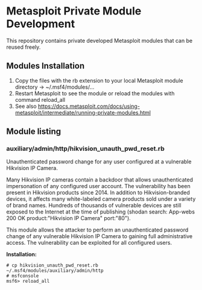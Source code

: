 # Metasploit Private Module Development
This repository contains private developed Metasploit modules that can be reused freely.

## Modules Installation
1. Copy the files with the rb extension to your local Metasploit module directory -> ~/.msf4/modules/...
2. Restart Metasploit to see the module or reload the modules with command reload_all
3. See also https://docs.metasploit.com/docs/using-metasploit/intermediate/running-private-modules.html

## Module listing

### auxiliary/admin/http/hikvision_unauth_pwd_reset.rb
Unauthenticated password change for any user configured at a vulnerable Hikvision IP Camera.

Many Hikvision IP cameras contain a backdoor that allows unauthenticated impersonation of any configured user account. The vulnerability has been present in Hikvision products since 2014. In addition to Hikvision-branded devices, it affects many white-labeled camera products sold under a variety of brand names. Hundreds of thousands of vulnerable devices are still exposed to the Internet at the time of publishing (shodan search: App-webs 200 OK product:"Hikvision IP Camera" port:"80"). 

This module allows the attacker to perform an unauthenticated password change of any vulnerable Hikvision IP Camera to gaining full administrative access. The vulnerability can be exploited for all configured users.

**Installation:**
```
# cp hikvision_unauth_pwd_reset.rb ~/.msf4/modules/auxiliary/admin/http
# msfconsole
msf6> reload_all
```
